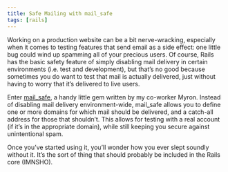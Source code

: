 ```yaml
---
title: Safe Mailing with mail_safe
tags: [rails]
---
```

Working on a production website can be a bit nerve-wracking, especially when it comes to testing features that send email as a side effect: one little bug could wind up spamming all of your precious users. Of course, Rails has the basic safety feature of simply disabling mail delivery in certain environments (i.e. test and development), but that’s no good because sometimes you do want to test that mail is actually delivered, just without having to worry that it’s delivered to live users.

Enter [mail\_safe](http://github.com/myronmarston/mail_safe), a handy little gem written by my co-worker Myron. Instead of disabling mail delivery environment-wide, mail\_safe allows you to define one or more domains for which mail should be delivered, and a catch-all address for those that shouldn’t. This allows for testing with a real account (if it’s in the appropriate domain), while still keeping you secure against unintentional spam.

Once you’ve started using it, you’ll wonder how you ever slept soundly without it. It’s the sort of thing that should probably be included in the Rails core (IMNSHO).
